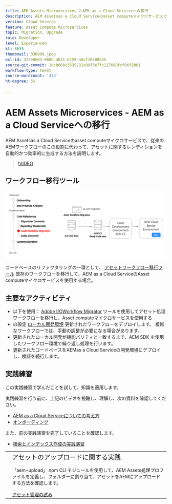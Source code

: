 ```yaml
---
title: AEM Assets Microservices とAEM as a Cloud Serviceへの移行
description: AEM Assetsas a Cloud Serviceのasset computeマイクロサービスで、従来のAEMワークフローのこの役割に代わって、アセットに関するレンディションを自動的かつ効率的に生成する方法を説明します。
version: Cloud Service
feature: Asset Compute Microservices
topic: Migration, Upgrade
role: Developer
level: Experienced
kt: 8635
thumbnail: 336990.jpeg
exl-id: 327e8663-086b-4b31-b159-a0cf30480b45
source-git-commit: 1dcb66bc3535231c89f3e7fc127688fcf96f2b61
workflow-type: tm+mt
source-wordcount: '323'
ht-degree: 5%

---
```


# AEM Assets Microservices - AEM as a Cloud Serviceへの移行

AEM Assetsas a Cloud Serviceのasset computeマイクロサービスで、従来のAEMワークフローのこの役割に代わって、アセットに関するレンディションを自動的かつ効率的に生成する方法を説明します。

>[!VIDEO](https://video.tv.adobe.com/v/336990/?quality=12&learn=on)

## ワークフロー移行ツール

![アセットワークフロー移行ツール](./assets/asset-workflow-migration.png)

コードベースのリファクタリングの一環として、 [アセットワークフロー移行ツール](https://experienceleague.adobe.com/docs/experience-manager-cloud-service/moving/refactoring-tools/asset-workflow-migration-tool.html?lang=ja) 既存のワークフローを移行して、AEM as a Cloud ServiceのAsset computeマイクロサービスを使用する場合。

## 主要なアクティビティ

+ 以下を使用： [Adobe I/OWorkflow Migrator](https://github.com/adobe/aio-cli-plugin-aem-cloud-service-migration#command-aio-aem-migrationworkflow-migrator) ツールを使用してアセット処理ワークフローを移行し、Asset computeマイクロサービスを使用する
+ の設定 [ローカル開発環境](https://experienceleague.adobe.com/docs/experience-manager-learn/cloud-service/local-development-environment-set-up/overview.html?lang=ja) 更新されたワークフローをデプロイします。 複雑なワークフローでは、手動の調整が必要になる場合があります。
+ 更新されたローカル開発が機能パリティと一致するまで、AEM SDK を使用したワークフロー環境で繰り返し処理を行います。
+ 更新されたコードベースをAEMas a Cloud Serviceの開発環境にデプロイし、検証を続行します。

## 実践練習

この実践練習で学んだことを試して、知識を適用します。

実践練習を行う前に、上記のビデオを視聴し、理解し、次の資料を確認してください。

+ [AEM as a Cloud Serviceについての考え方](./introduction.md)
+ [オンボーディング ](./onboarding.md)

また、前の実践演習を完了していることを確認します。

+ [検索とインデックス作成の実践演習](./search-and-indexing.md#hands-on-exercise)

<table style="border-width:0">
    <tr>
        <td style="width:150px">
            <a  rel="noreferrer"
                target="_blank"
                href="https://github.com/adobe/aem-cloud-engineering-video-series-exercises/tree/session8-assets#cloud-acceleration-bootcamp---session-8-assets-and-microservices"><img alt="実践エクササイズ GitHub リポジトリ" src="./assets/github.png"/>
            </a>        
        </td>
        <td style="width:100%;margin-bottom:1rem;">
            <div style="font-size:1.25rem;font-weight:400;">アセットのアップロードに関する実践</div>
            <p style="margin:1rem 0">
                「aem-upload」 npm CLI モジュールを使用して、AEM Assets処理プロファイルを定義し、フォルダーに割り当て、アセットをAEMにアップロードする方法を確認します。
            </p>
            <a  rel="noreferrer"
                target="_blank"
                href="https://github.com/adobe/aem-cloud-engineering-video-series-exercises/tree/session8-assets#cloud-acceleration-bootcamp---session-8-assets-and-microservices" class="spectrum-Button spectrum-Button--primary spectrum-Button--sizeM">
                <span class="spectrum-Button-label has-no-wrap has-text-weight-bold">アセット管理の試み</span>
            </a>
        </td>
    </tr>
</table>

